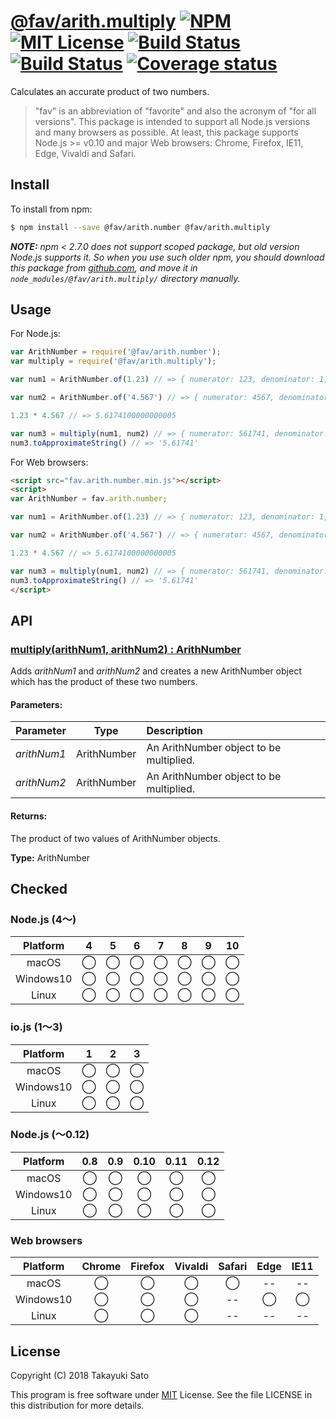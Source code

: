 # [@fav/arith.multiply][repo-url] [![NPM][npm-img]][npm-url] [![MIT License][mit-img]][mit-url] [![Build Status][travis-img]][travis-url] [![Build Status][appveyor-img]][appveyor-url] [![Coverage status][coverage-img]][coverage-url]

Calculates an accurate product of two numbers.

> "fav" is an abbreviation of "favorite" and also the acronym of "for all versions".
> This package is intended to support all Node.js versions and many browsers as possible.
> At least, this package supports Node.js >= v0.10 and major Web browsers: Chrome, Firefox, IE11, Edge, Vivaldi and Safari.


## Install

To install from npm:

```sh
$ npm install --save @fav/arith.number @fav/arith.multiply
```

***NOTE:*** *npm < 2.7.0 does not support scoped package, but old version Node.js supports it. So when you use such older npm, you should download this package from [github.com][repo-url], and move it in `node_modules/@fav/arith.multiply/` directory manually.*


## Usage

For Node.js:

```js
var ArithNumber = require('@fav/arith.number');
var multiply = require('@fav/arith.multiply');

var num1 = ArithNumber.of(1.23) // => { numerator: 123, denominator: 1, exponent: -2 }

var num2 = ArithNumber.of('4.567') // => { numerator: 4567, denominator: 1, exponent: -3 }

1.23 * 4.567 // => 5.6174100000000005

var num3 = multiply(num1, num2) // => { numerator: 561741, denominator: 1, exponent: -6 }
num3.toApproximateString() // => '5.61741'
```

For Web browsers:

```html
<script src="fav.arith.number.min.js"></script>
<script>
var ArithNumber = fav.arith.number;

var num1 = ArithNumber.of(1.23) // => { numerator: 123, denominator: 1, exponent: -2 }

var num2 = ArithNumber.of('4.567') // => { numerator: 4567, denominator: 1, exponent: -3 }

1.23 * 4.567 // => 5.6174100000000005

var num3 = multiply(num1, num2) // => { numerator: 561741, denominator: 1, exponent: -6 }
num3.toApproximateString() // => '5.61741'
</script>
```


## API

### <u>multiply(arithNum1, arithNum2) : ArithNumber</u>

Adds *arithNum1* and *arithNum2* and creates a new ArithNumber object which has the product of these two numbers.

#### Parameters:

| Parameter    |  Type       | Description                             |
|:-------------|:-----------:|:----------------------------------------|
| *arithNum1*  | ArithNumber | An ArithNumber object to be multiplied. |
| *arithNum2*  | ArithNumber | An ArithNumber object to be multiplied. |

#### Returns:

The product of two values of ArithNumber objects. 

**Type:** ArithNumber

## Checked                                                                      

### Node.js (4〜)

| Platform  |   4    |   5    |   6    |   7    |   8    |   9    |   10   |
|:---------:|:------:|:------:|:------:|:------:|:------:|:------:|:------:|
| macOS     |&#x25ef;|&#x25ef;|&#x25ef;|&#x25ef;|&#x25ef;|&#x25ef;|&#x25ef;|
| Windows10 |&#x25ef;|&#x25ef;|&#x25ef;|&#x25ef;|&#x25ef;|&#x25ef;|&#x25ef;|
| Linux     |&#x25ef;|&#x25ef;|&#x25ef;|&#x25ef;|&#x25ef;|&#x25ef;|&#x25ef;|

### io.js (1〜3)

| Platform  |   1    |   2    |   3    |
|:---------:|:------:|:------:|:------:|
| macOS     |&#x25ef;|&#x25ef;|&#x25ef;|
| Windows10 |&#x25ef;|&#x25ef;|&#x25ef;|
| Linux     |&#x25ef;|&#x25ef;|&#x25ef;|

### Node.js (〜0.12)

| Platform  |  0.8   |  0.9   |  0.10  |  0.11  |  0.12  |
|:---------:|:------:|:------:|:------:|:------:|:------:|
| macOS     |&#x25ef;|&#x25ef;|&#x25ef;|&#x25ef;|&#x25ef;|
| Windows10 |&#x25ef;|&#x25ef;|&#x25ef;|&#x25ef;|&#x25ef;|
| Linux     |&#x25ef;|&#x25ef;|&#x25ef;|&#x25ef;|&#x25ef;|

### Web browsers

| Platform  | Chrome | Firefox | Vivaldi | Safari |  Edge  | IE11   |
|:---------:|:------:|:-------:|:-------:|:------:|:------:|:------:|
| macOS     |&#x25ef;|&#x25ef; |&#x25ef; |&#x25ef;|   --   |   --   |
| Windows10 |&#x25ef;|&#x25ef; |&#x25ef; |   --   |&#x25ef;|&#x25ef;|
| Linux     |&#x25ef;|&#x25ef; |&#x25ef; |   --   |   --   |   --   |


## License

Copyright (C) 2018 Takayuki Sato

This program is free software under [MIT][mit-url] License.
See the file LICENSE in this distribution for more details.

[repo-url]: https://github.com/sttk/fav-arith.multiply/
[npm-img]: https://img.shields.io/badge/npm-v0.1.0-blue.svg
[npm-url]: https://www.npmjs.com/package/@fav/arith.multiply
[mit-img]: https://img.shields.io/badge/license-MIT-green.svg
[mit-url]: https://opensource.org/licenses/MIT
[travis-img]: https://travis-ci.org/sttk/fav-arith.multiply.svg?branch=master
[travis-url]: https://travis-ci.org/sttk/fav-arith.multiply
[appveyor-img]: https://ci.appveyor.com/api/projects/status/github/sttk/fav-arith.multiply?branch=master&svg=true
[appveyor-url]: https://ci.appveyor.com/project/sttk/fav-arith-multiply
[coverage-img]: https://coveralls.io/repos/github/sttk/fav-arith.multiply/badge.svg?branch=master
[coverage-url]: https://coveralls.io/github/sttk/fav-arith.multiply?branch=master

